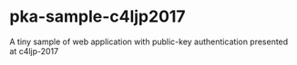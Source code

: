 # pka-sample-c4ljp2017
A tiny sample of web application with public-key authentication presented at c4ljp-2017
